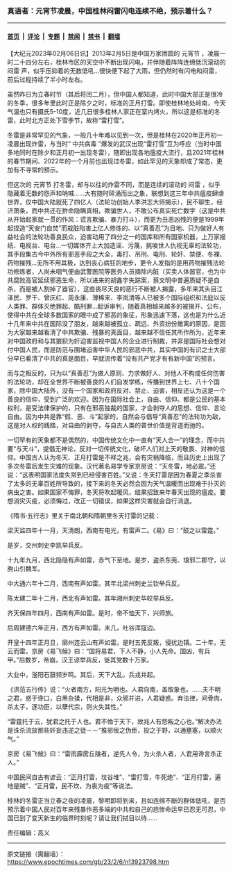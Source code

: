 ### 真语者：元宵节凌晨，中国桂林闷雷闪电连续不绝，预示着什么？

---

#### [首页](../../../..?n13923798) &nbsp;|&nbsp; [评论](../../../../../epoch-comment?n13923798) &nbsp;|&nbsp; [专题](../../../../../epoch-special?n13923798) &nbsp;|&nbsp; [禁闻](../../../../../epoch-news?n13923798) &nbsp;|&nbsp; [禁书](../../../../../books?n13923798) &nbsp;|&nbsp; [翻墙](https://github.com/gfw-breaker/nogfw/blob/master/README.md?n13923798)


<div class="post_content" id="artbody" itemprop="articleBody">
 <!-- article content begin -->
 <p>
  【大纪元2023年02月06日讯】2013年2月5日是中国万家团圆的
  <ok href="https://www.epochtimes.com/gb/tag/%E5%85%83%E5%AE%B5%E8%8A%82.html">
   元宵节
  </ok>
  ，凌晨一时二十四分左右，桂林市区的天空中不断出现闪电，并伴随着阵阵连绵低沉滚动的
  <ok href="https://www.epochtimes.com/gb/tag/%E9%97%B7%E9%9B%B7.html">
   闷雷
  </ok>
  声，似乎压抑着的无数低吼…很快便下起了大雨，但仍然时有闪电和闷雷，前后过程持续了半小时左右。
 </p>
 <p>
  虽然昨日为立春时节（其后将闰二月），但中国人都知道，此时中国大部正是很冷的冬季，很多年里此时正是除夕之时，标准的正月打雷。即使桂林地处岭南，今天气温也只有摄氏5-10度，近几日很多桂林人家正在室内烤火，所以这是标准的冬雷，此时北方正处下雪季节，故称“雷打雪”。
 </p>
 <p>
  冬雷是非常罕见的气象，一般几十年难以见到一次，但是桂林在2020年正月初一凌晨出现炸雷，与当时“
  <ok href="https://www.epochtimes.com/gb/tag/%E4%B8%AD%E5%85%B1%E7%97%85%E6%AF%92.html">
   中共病毒
  </ok>
  ”爆发的武汉出现“雷打雪”互为呼应（当时中国多地同时在除夕和正月初一出现冬雷），随即出现各地瘟疫大流行，且2021年桂林的春节期间、2022年的一个月前也出现过冬雷，如此罕见的天象却成了常态，更加有不寻常的预示。
 </p>
 <p>
  但这次的
  <ok href="https://www.epochtimes.com/gb/tag/%E5%85%83%E5%AE%B5%E8%8A%82.html">
   元宵节
  </ok>
  打冬雷，却与以往的炸雷不同，而是连续的滚动的
  <ok href="https://www.epochtimes.com/gb/tag/%E9%97%B7%E9%9B%B7.html">
   闷雷
  </ok>
  ，似乎隐藏着无数的怨声和呐喊……大有随时砰涌而出之象，联想到这三年中共瘟疫肆虐世界，仅中国大陆就死了四亿人（法轮功创始人李洪志大师揭示），民不聊生，经济萧条，而中共还在拚命隐瞒真相，欺骗世人，不敢公布真实死亡数字（这是中共从开始起家就一贯的作风：谎言欺骗、暴力打斗），而更为丑恶凶残的便是1999年起捏造“天安门自焚”而栽脏陷害上亿人修炼的、以“真善忍”为目地、只为做好人有益社会的法轮功善良民众，迫害动用了四分之一的国库和所有国家机器，上万家报纸、电视台、电台…一切媒体齐上大加造谣、污蔑，挑唆世人仇视无辜的法轮功，其手段集古今中外所有邪恶手段之大全，毒打、吊刑、电刑、轮奸、禁便、冬裸、药物摧残…无所不用其极，达到丧心病狂的地步，更令人发指的是用药物摧残法轮功修炼者，人尚未咽气便由武警医院等医务人员摘除内脏（买卖人体噐官，也为中共腐败高官延续邪恶生命，所以进来的胡鑫宇失踪案，蔡文明中普遍质疑不是自杀，而是被人割掉了器官），这些丧尽天良的恶行不断被人揭露，多年来其头目江泽民、罗干、曾庆红、周永康、薄稀来、李岚清等人已被多个国际组织和法庭以反人类罪、群体灭绝罪起、酷刑罪…起诉审判，随着真相越来越多的被揭开、公布，使得中共在全球多数国家的眼中成了邪恶的象征，形象迅速下落，这也是为什么近十几年来中共在国际没了朋友，越来越被孤立、疏远、外资纷份撤离的原因，是因为大家越来越看清了中共欺骗、残暴的真面目，越来越不信任其所作所为，近年来对中国政府和与其狼狈为奸迫害监视中国人的企业进行制裁，并非是国际社会想对付中国人民，而是防范与围堵迫害中华人民的邪恶中共，其实中国的有识之士大部分早已看清了中共的真是面目，早就流传着“没有共产党才有有新中国”的预言。
 </p>
 <p>
  而与之相反的，只为以“真善忍”为做人原则、力求做好人、对他人不构成任何伤害的法轮功，却在全世界不断被善良的人们自发学练，传播到世界上七、八十个国家，除中国大陆外，没有一个国家和政府反对、禁止、迫害，相反还认为这是一个善良的信仰，受到广泛的欢迎。因为在国际社会上，自由、信仰。都是公民的基本权利，是受法律保护的，只有在邪恶独裁的国家，才会剥夺人的思想、信仰、言论自由。因为中共是靠“假、恶、斗”起家的，自然会与倡导“真善忍”的法轮功为敌，这是对人权的践踏，对自由的剥夺，与自古人类的普世价值是背道而驰的。
 </p>
 <p>
  一切罕有的天象都不是偶然的，中国传统文化中一直有“天人合一”的理念，而中共要“与天斗”，提倡无神论，反对一切传统文化，破坏人们对上天的敬畏、对神的信仰。中国古人认为冬天、正月打雷是不祥之兆，会有灾祸降临，而且历史上出现了多次冬雷后发生灾难的现象。汉代著名易学专家京房说：“天冬雷，地必震。”还说：“这表明国家法度失常到已经侵害百姓。”又说：冬天打雷是因为春夏之季杀害了太多的无辜百姓所导致的，接下来的冬天必然会因为天气温暖而出现难于扑灭的病虫之害。如果国家不悔罪，冬天将吹起暖风，结果招致来年春天出现的瘟疫。要想消灾灭疫，必须悔过，改正一切错误，如果这样灾害就会自行消退。
 </p>
 <p>
  《隋书·五行志》里关于南北朝和隋朝里冬天打雷的记载：
 </p>
 <p>
  梁天监四年十一月，天清朗，西南有电光，有雷声二。《易》曰：“鼓之以雷霆。”
 </p>
 <p>
  是岁，交州刺史李凯举兵反。
 </p>
 <p>
  十九年九月，西北隐隐有声如雷，赤气下至地。是岁，盗杀东莞、琅邪二郡守，以朐山引魏军。
 </p>
 <p>
  中大通六年十二月，西南有声如雷。其年北梁州刺史兰钦举兵反。
 </p>
 <p>
  陈太建二年十二月，西北有声如雷。其年湘州刺史华皎举兵反。
 </p>
 <p>
  齐天保四年四月，西南有声如雷。是时，帝不恤天下，兴师旅。
 </p>
 <p>
  后周建德六年正月，西方有声如雷。未几，吐谷浑寇边。
 </p>
 <p>
  开皇十四年正月旦，廓州连云山有声如雷。是时五羌反叛，侵扰边镇。二十年，无云而雷。京房《易飞候》曰：“国将易君，下人不静，小人先命。国凶，有兵甲。”后数岁，帝崩，汉王谅举兵反，徙其党数十万家。
 </p>
 <p>
  大业中，滏阳石鼓频岁鸣。其后，天下大乱，兵戎并起。
 </p>
 <p>
  《洪范五行传》说：“火者南方，阳光为明也。人君向南，盖取象也。……夫不明之君，惑于谗口，白黑杂揉，代相是非，众邪并进，人君疑惑。弃法律，间骨肉，杀太子，逐功臣，以孽代宗，则火失其性。”
 </p>
 <p>
  “雷霆托于云，犹君之托于人也。君不恤于天下，故兆人有怨叛之心也。”解决办法是诛杀流放那些奸妄违逆之徒－－“推邪佞之伪臣，投之于野，以通壅塞，以顺火气。”
 </p>
 <p>
  京房《易飞候》曰：“雷雨霹雳丘陵者，逆先人令，为火杀人者，人君用谗言杀正人。”
 </p>
 <p>
  中国民间自古有谚云：“正月打雷，坟谷堆”、“雷打雪，牛死绝”、“正月打雷，遍地是贼”、“正月雷，民不炊，为丧为疫”等说法。
 </p>
 <p>
  桂林的冬雷正当立春之夜的凌晨，黎明即将到来，且如连绵不断的群体低吼，是否预示着中国人民对百年来残暴作恶多端的中共和自己的悲惨命运早已忍无可忍，中国已到了变天新生的临界时刻呢？请让我们拭目以待……
 </p>
 <p>
  责任编辑：高义
 </p>
 <!-- article content end -->
 <div id="below_article_ad">
 </div>
</div>


---

原文链接（需翻墙）：https://www.epochtimes.com/gb/23/2/6/n13923798.htm